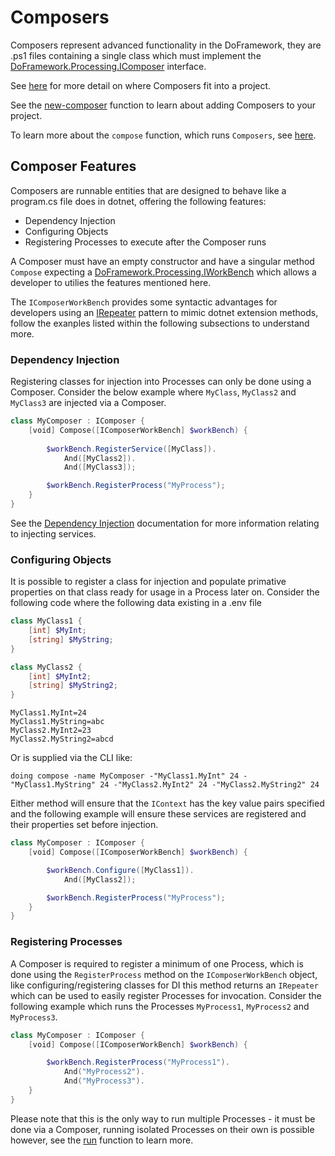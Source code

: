 # Composers
Composers represent advanced functionality in the DoFramework, they are .ps1 files containing a single class which must implement the [DoFramework.Processing.IComposer](../src/DoFramework/DoFramework/Processing/IComposer.cs) interface.

See [here](./ProjectStructure.md) for more detail on where Composers fit into a project.

See the [new-composer](./CLIFunctions.md#new-composer) function to learn about adding Composers to your project.

To learn more about the `compose` function, which runs `Composers`, see [here](./CLIFunctions.md#compose).

## Composer Features
Composers are runnable entities that are designed to behave like a program.cs file does in dotnet, offering the following features:
- Dependency Injection
- Configuring Objects
- Registering Processes to execute after the Composer runs

A Composer must have an empty constructor and have a singular method `Compose` expecting a [DoFramework.Processing.IWorkBench](../src/DoFramework/DoFramework/Processing/ComposerWorkBench/IComposerWorkBench.cs) which allows a developer to utilies the features mentioned here.

The `IComposerWorkBench` provides some syntactic advantages for developers using an [IRepeater](../src/DoFramework/DoFramework/Processing/ComposerWorkBench/IRepeater.cs) pattern to mimic dotnet extension methods, follow the exanples listed within the following subsections to understand more.

### Dependency Injection
Registering classes for injection into Processes can only be done using a Composer. Consider the below example where `MyClass`, `MyClass2` and `MyClass3` are injected via a Composer.

```PowerShell
class MyComposer : IComposer {
    [void] Compose([IComposerWorkBench] $workBench) {
        
        $workBench.RegisterService([MyClass]).
            And([MyClass2]).
            And([MyClass3]);

        $workBench.RegisterProcess("MyProcess");
    }
}
```

See the [Dependency Injection](./DependencyInjection.md) documentation for more information relating to injecting services.

### Configuring Objects
It is possible to register a class for injection and populate primative properties on that class ready for usage in a Process later on. Consider the following code where the following data existing in a .env file

```PowerShell
class MyClass1 {
    [int] $MyInt;
    [string] $MyString;
}

class MyClass2 {
    [int] $MyInt2;
    [string] $MyString2;
}
```

```
MyClass1.MyInt=24
MyClass1.MyString=abc
MyClass2.MyInt2=23
MyClass2.MyString2=abcd
```

Or is supplied via the CLI like:

```
doing compose -name MyComposer -"MyClass1.MyInt" 24 -"MyClass1.MyString" 24 -"MyClass2.MyInt2" 24 -"MyClass2.MyString2" 24
```

Either method will ensure that the `IContext` has the key value pairs specified and the following example will ensure these services are registered and their properties set before injection.

```PowerShell
class MyComposer : IComposer {
    [void] Compose([IComposerWorkBench] $workBench) {

        $workBench.Configure([MyClass1]).
            And([MyClass2]);

        $workBench.RegisterProcess("MyProcess");
    }
}
```

### Registering Processes
A Composer is required to register a minimum of one Process, which is done using the `RegisterProcess` method on the `IComposerWorkBench` object, like configuring/registering classes for DI this method returns an `IRepeater` which can be used to easily register Processes for invocation. Consider the following example which runs the Processes `MyProcess1`, `MyProcess2` and `MyProcess3`.

```PowerShell
class MyComposer : IComposer {
    [void] Compose([IComposerWorkBench] $workBench) {

        $workBench.RegisterProcess("MyProcess1").
            And("MyProcess2").
            And("MyProcess3").
    }
}
```

Please note that this is the only way to run multiple Processes - it must be done via a Composer, running isolated Processes on their own is possible however, see the [run](./CLIFunctions.md#run) function to learn more.